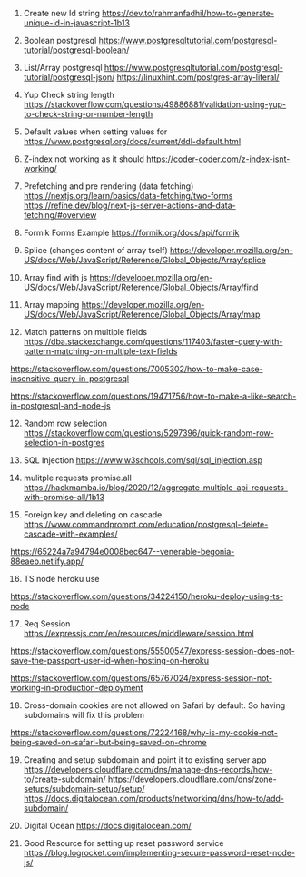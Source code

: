 1. Create new Id string
https://dev.to/rahmanfadhil/how-to-generate-unique-id-in-javascript-1b13


2. Boolean postgresql
https://www.postgresqltutorial.com/postgresql-tutorial/postgresql-boolean/


3. List/Array postgresql
https://www.postgresqltutorial.com/postgresql-tutorial/postgresql-json/
https://linuxhint.com/postgres-array-literal/


3. Yup Check string length
https://stackoverflow.com/questions/49886881/validation-using-yup-to-check-string-or-number-length

4. Default values when setting values for 
https://www.postgresql.org/docs/current/ddl-default.html

5. Z-index not working as it should
https://coder-coder.com/z-index-isnt-working/


6. Prefetching and pre rendering (data fetching)
https://nextjs.org/learn/basics/data-fetching/two-forms
https://refine.dev/blog/next-js-server-actions-and-data-fetching/#overview

7. Formik Forms Example
https://formik.org/docs/api/formik

8. Splice (changes content of array tself)
https://developer.mozilla.org/en-US/docs/Web/JavaScript/Reference/Global_Objects/Array/splice

9. Array find with js
https://developer.mozilla.org/en-US/docs/Web/JavaScript/Reference/Global_Objects/Array/find

10. Array mapping
https://developer.mozilla.org/en-US/docs/Web/JavaScript/Reference/Global_Objects/Array/map

11. Match patterns on multiple fields
https://dba.stackexchange.com/questions/117403/faster-query-with-pattern-matching-on-multiple-text-fields

https://stackoverflow.com/questions/7005302/how-to-make-case-insensitive-query-in-postgresql

https://stackoverflow.com/questions/19471756/how-to-make-a-like-search-in-postgresql-and-node-js

12. Random row selection 
https://stackoverflow.com/questions/5297396/quick-random-row-selection-in-postgres

13. SQL Injection
https://www.w3schools.com/sql/sql_injection.asp

14. mulitple requests promise.all
https://hackmamba.io/blog/2020/12/aggregate-multiple-api-requests-with-promise-all/1b13

15. Foreign key and deleting on cascade 
https://www.commandprompt.com/education/postgresql-delete-cascade-with-examples/


https://65224a7a94794e0008bec647--venerable-begonia-88eaeb.netlify.app/


16. TS node heroku use

https://stackoverflow.com/questions/34224150/heroku-deploy-using-ts-node

17. Req Session 
https://expressjs.com/en/resources/middleware/session.html

https://stackoverflow.com/questions/55500547/express-session-does-not-save-the-passport-user-id-when-hosting-on-heroku

https://stackoverflow.com/questions/65767024/express-session-not-working-in-production-deployment


18. Cross-domain cookies are not allowed on Safari by default. So having subdomains will fix this problem 

https://stackoverflow.com/questions/72224168/why-is-my-cookie-not-being-saved-on-safari-but-being-saved-on-chrome

19. Creating and setup subdomain and point it to existing server app
  https://developers.cloudflare.com/dns/manage-dns-records/how-to/create-subdomain/
  https://developers.cloudflare.com/dns/zone-setups/subdomain-setup/setup/
  https://docs.digitalocean.com/products/networking/dns/how-to/add-subdomain/

20. Digital Ocean 
https://docs.digitalocean.com/

21. Good Resource for setting up reset password service
https://blog.logrocket.com/implementing-secure-password-reset-node-js/

